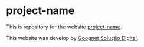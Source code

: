 # project-name

This is repository for the website [project-name](https://domain.com.br "project-name").

This website was develop by [Goognet Solução Digital](https://goognet.com.br "Agência Especializada em Marketing Digital").
